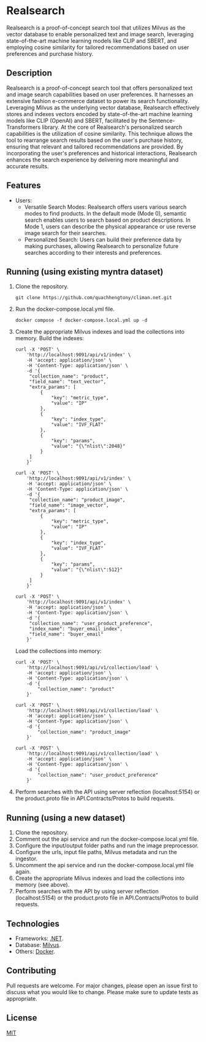 # Realsearch

Realsearch is a proof-of-concept search tool that utilizes Milvus as the vector database to enable personalized text and image search, leveraging state-of-the-art machine learning models like CLIP and SBERT, and employing cosine similarity for tailored recommendations based on user preferences and purchase history.

## Description

Realsearch is a proof-of-concept search tool that offers personalized text and image search capabilities based on user preferences. It harnesses an extensive fashion e-commerce dataset to power its search functionality. Leveraging Milvus as the underlying vector database, Realsearch effectively stores and indexes vectors encoded by state-of-the-art machine learning models like CLIP (OpenAI) and SBERT, facilitated by the Sentence-Transformers library. At the core of Realsearch's personalized search capabilities is the utilization of cosine similarity. This technique allows the tool to rearrange search results based on the user's purchase history, ensuring that relevant and tailored recommendations are provided. By incorporating the user's preferences and historical interactions, Realsearch enhances the search experience by delivering more meaningful and accurate results.

## Features

- Users:
  - Versatile Search Modes: Realsearch offers users various search modes to find products. In the default mode (Mode 0), semantic search enables users to search based on product descriptions. In Mode 1, users can describe the physical appearance or use reverse image search for their searches.
  - Personalized Search: Users can build their preference data by making purchases, allowing Realsearch to personalize future searches according to their interests and preferences.

## Running (using existing myntra dataset)

1. Clone the repository.
   ```
   git clone https://github.com/quachhengtony/climan.net.git
   ```
2. Run the docker-compose.local.yml file.
   ```
   docker compose -f docker-compose.local.yml up -d
   ```
3. Create the appropriate Milvus indexes and load the collections into memory.
   Build the indexes:
   ```
   curl -X 'POST' \
       'http://localhost:9091/api/v1/index' \
       -H 'accept: application/json' \
       -H 'Content-Type: application/json' \
       -d '{
       	"collection_name": "product",
       	"field_name": "text_vector",
       	"extra_params": [
       		{
       			"key": "metric_type",
       			"value": "IP"
       		},
       		{
       			"key": "index_type",
       			"value": "IVF_FLAT"
       		},
       		{
       			"key": "params",
       			"value": "{\"nlist\":2048}"
       		}
       	]
       }'
   ```
   ```
   curl -X 'POST' \
       'http://localhost:9091/api/v1/index' \
       -H 'accept: application/json' \
       -H 'Content-Type: application/json' \
       -d '{
       	"collection_name": "product_image",
       	"field_name": "image_vector",
       	"extra_params": [
       		{
       			"key": "metric_type",
       			"value": "IP"
       		},
       		{
       			"key": "index_type",
       			"value": "IVF_FLAT"
       		},
       		{
       			"key": "params",
       			"value": "{\"nlist\":512}"
       		}
       	]
       }'
   ```
   ```
   curl -X 'POST' \
       'http://localhost:9091/api/v1/index' \
       -H 'accept: application/json' \
       -H 'Content-Type: application/json' \
       -d '{
       	"collection_name": "user_product_preference",
       	"index_name": "buyer_email_index",
       	"field_name": "buyer_email"
       }'
   ```
   Load the collections into memory:
   ```
   curl -X 'POST' \
       'http://localhost:9091/api/v1/collection/load' \
       -H 'accept: application/json' \
       -H 'Content-Type: application/json' \
       -d '{
           "collection_name": "product"
       }'
   ```
   ```
   curl -X 'POST' \
       'http://localhost:9091/api/v1/collection/load' \
       -H 'accept: application/json' \
       -H 'Content-Type: application/json' \
       -d '{
           "collection_name": "product_image"
       }'
   ```
   ```
   curl -X 'POST' \
       'http://localhost:9091/api/v1/collection/load' \
       -H 'accept: application/json' \
       -H 'Content-Type: application/json' \
       -d '{
           "collection_name": "user_product_preference"
       }'
   ```
4. Perform searches with the API using server reflection (localhost:5154) or the product.proto file in API.Contracts/Protos to build requests.

## Running (using a new dataset)

1. Clone the repository.
2. Comment out the api service and run the docker-compose.local.yml file.
3. Configure the input/output folder paths and run the image preprocessor.
4. Configure the urls, input file paths, Milvus metadata and run the ingestor.
5. Uncomment the api service and run the docker-compose.local.yml file again.
6. Create the appropriate Milvus indexes and load the collections into memory (see above).
7. Perform searches with the API by using server reflection (localhost:5154) or the product.proto file in API.Contracts/Protos to build requests.

## Technologies

- Frameworks: [.NET](https://dotnet.microsoft.com/en-us/).
- Database: [Milvus](https://milvus.io/).
- Others: [Docker](https://www.docker.com/).

## Contributing

Pull requests are welcome. For major changes, please open an issue first to discuss what you would like to change. Please make sure to update tests as appropriate.

## License

[MIT](https://choosealicense.com/licenses/mit/)
